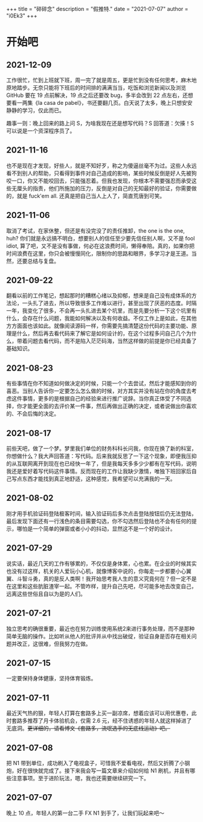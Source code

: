 +++
title = "碎碎念"
description = "假推特."
date = "2021-07-07"
author = "i0Ek3"
+++

# 开始吧

## 2021-12-09

工作很忙，忙到上班就下班，周一完了就是周五，更是忙到没有任何思考，麻木地原地踏步。无奈只能将下班后的时间排的满满当当，吃饭和浏览新闻以及浏览 GitHub 要在 19 点前解决，19 点之后还要改 bug，多半会改到 22 点左右，还想要看一两集《la casa de pabel》，书还要翻几页。白天说了太多，晚上只想安安静静的学习，仅此而已。

趣事一则：晚上回来的路上问 S，为啥我现在还是想写代码？S 回答道：欠揍！S 可以说是一个资深程序员了。

## 2021-11-16

也不是现在才发现，好些人，就是不知好歹，称之为傻逼丝毫不为过。这些人永远看不到别人的帮助，只看得到事件对自己造成的影响，某些时候反倒是好人先被狗咬一口，你又不能咬回去，只能强忍着。但我也发现，你根本不需要强忍而承受这些无厘头的指责，他们所施加的压力，反倒是对自己的无知最好的验证，你需要做的，就是 fuck'em all. 还真是把自己当人上人了，简直荒唐到可笑。

## 2021-11-06

取消了考试，在家休整，但还是有没完没了的责任推卸，the one is the one, huh? 你们就是永远搞不明白，想要别人的信任至少要先信任别人啊，又不是 fool idiot, 算了吧，又不是没有事做，何必在这浪费时间，懒得奉陪。真的，如果你把时间浪费在这里，你只会被慢慢同化，限制你的思路和眼界，多学习才是王道。当然，还要总结与复盘。

## 2021-09-22

翻看以前的工作笔记，想起那时的糟糕心绪以及抑郁，想来是自己没有成体系的方法论，一头扎了进去，所以导致很多工作难以进行，甚至出现了厌恶的态度。时隔一年，我变化了很多，不会再一头扎进去某个坑里，而是先要分析一下这个坑里有什么，会存在什么问题，我能如何解决以及有何收益。不仅工作上是如此，在其他方方面面也该如此。就像阅读源码一样，你需要先搞清楚这份代码的主要功能、原理是什么，然后再去看代码来了解它是如何设计的，在这个过程多问自己几个为什么，带着问题去看代码，而不是陷入茫茫码海，当然这样做的前提是你已经具备了基础知识。

## 2021-08-23

有些事情在你不知道如何做决定的时候，只能一个个去尝试，然后才能感知到你的喜恶。当别人告诉你一定要怎么怎么做的时候，对方其实并没有站在你的角度去考虑这件事情，更多的是根据自己的经验来进行推广说辞。当你真正体受了不同选择，你才能更全面的去评价某一件事，然后再做出正确的决定，或者说做出你喜欢的、不会后悔的决定。

## 2021-08-17

前些天吧，做了一个梦。梦里我们单位的财务科科长问我，你现在换了新的科室，你想做什么？我大声回答道：写代码。后来我就反思了一下这个现象，即便我压抑的从互联网离开到现在也已经快一年了，但是我每天多多少少都有在写代码，说明我还是爱好着写代码这件事情。反而现在的工作让我缺少激情，唯独下班回家后自己写点东西才能找到真正地舒适，这种感觉，我希望可以充满我的一天。

## 2021-08-02

刚才用手机验证码登陆极客时间，输入验证码后多次点击登陆按钮后仍无法登陆，最后发现下面还有一行浅色的条目需要勾选，你不勾选然后登陆也不会有任何的提示，哪怕是一个简单的弹窗或者小小的抖动，显然这不是一个好的设计。

## 2021-07-29

说实话，最近几天的工作有够累的，不仅仅是身体累，心也累。在企业的时候其实也没有过这样，机关的人爱玩小心机，就像博客中说的，你每走一步都要小心翼翼、斗智斗勇，真的是反人类啊！我开始思考我人生的意义究竟何在？但一定不是在这里和这些肮脏渣宰一起。不管咋样，提升自己先吧，尽可能多地去改变自己，远离这些世俗且自以为是的人们。

## 2021-07-21

独立思考的确很重要，最近也在努力训练使用系统2来进行事务处理，而不是那种简单无脑的操作。比如听从他人的批评并从中找出破绽，验证自身是否存在相关问题并改正，这很难，但我努力在做。

## 2021-07-15

一定要保持身体健康，坚持体育锻炼。

## 2021-07-11

最近天气热的狠，年轻人打算在套路多上买一副凉席，想着应该可以用优惠卷，此时套路多推荐了月卡体验机会，仅需 2.6 元，经不住诱惑的年轻人就这样掉进了无底洞。~~更详细的，请看博文《套路多，流氓选手的无底线运动》吧。~~

## 2021-07-08

把 N1 带到单位，成功刷入了电视盒子，可惜我不爱看电视，然后又折腾了小钢炮，好在很快就完成了。接下来我会写一篇文章来介绍如何给 N1 刷机，并且有哪些注意事项。至于进阶玩法，嗯，我也还需要继续研究一下。


## 2021-07-07

晚上 10 点，年轻人的第一台二手 FX N1 到手了，让我们玩起来吧～
